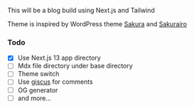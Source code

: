 This will be a blog build using Next.js and Tailwind

Theme is inspired by WordPress theme [Sakura](https://github.com/mashirozx/sakura) and [Sakurairo](https://github.com/mirai-mamori/Sakurairo)

### Todo
- [x] Use Next.js 13 app directory
- [ ] Mdx file directory under base directory
- [ ] Theme switch
- [ ] Use [giscus](https://giscus.app/) for comments
- [ ] OG generator
- [ ] and more...